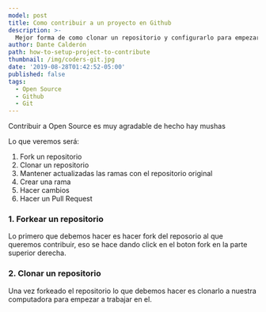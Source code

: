 ```yaml
---
model: post
title: Como contribuir a un proyecto en Github
description: >-
  Mejor forma de como clonar un repositorio y configurarlo para empezar a contribuir.
author: Dante Calderón
path: how-to-setup-project-to-contribute
thumbnail: /img/coders-git.jpg
date: '2019-08-28T01:42:52-05:00'
published: false
tags:
  - Open Source
  - Github
  - Git
---
```


Contribuir a Open Source es muy agradable de hecho hay mushas

Lo que veremos será:

1. Fork un repositorio
2. Clonar un repositorio
3. Mantener actualizadas las ramas con el repositorio original
4. Crear una rama
5. Hacer cambios
6. Hacer un Pull Request

### 1. Forkear un repositorio

Lo primero que debemos hacer es hacer fork del reposorio al que queremos contribuir, eso se hace dando click en el boton fork en la
parte superior derecha.

### 2. Clonar un repositorio

Una vez forkeado el repositorio lo que debemos hacer es clonarlo a nuestra computadora para empezar a trabajar en el.

